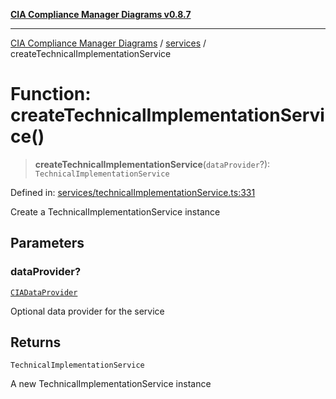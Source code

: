 [**CIA Compliance Manager Diagrams v0.8.7**](../../README.md)

***

[CIA Compliance Manager Diagrams](../../modules.md) / [services](../README.md) / createTechnicalImplementationService

# Function: createTechnicalImplementationService()

> **createTechnicalImplementationService**(`dataProvider`?): `TechnicalImplementationService`

Defined in: [services/technicalImplementationService.ts:331](https://github.com/Hack23/cia-compliance-manager/blob/c1b03266cad85c2f58531e3fd0aea147fa649ae0/src/services/technicalImplementationService.ts#L331)

Create a TechnicalImplementationService instance

## Parameters

### dataProvider?

[`CIADataProvider`](../../types/interfaces/CIADataProvider.md)

Optional data provider for the service

## Returns

`TechnicalImplementationService`

A new TechnicalImplementationService instance

